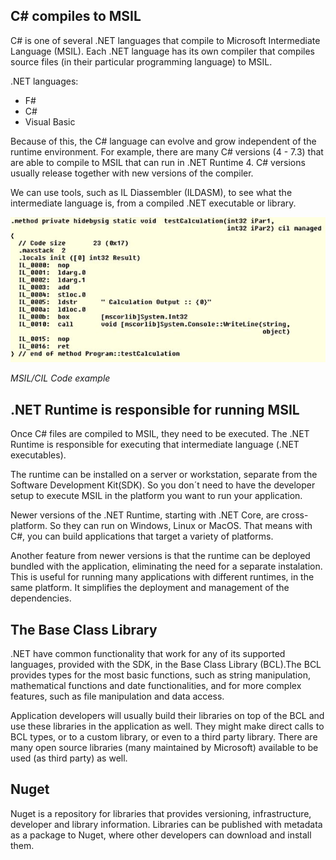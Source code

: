 ## C# compiles to MSIL

C# is one of several .NET languages that compile to Microsoft Intermediate Language (MSIL). Each .NET language has its own compiler that compiles source files (in their particular programming language) to MSIL.

.NET languages:

- F#
- C#
- Visual Basic

Because of this, the C# language can evolve and grow independent of the runtime environment. For example, there are many C# versions (4 - 7.3) that are able to compile to MSIL that can run in .NET Runtime 4. C# versions usually release together with new versions of the compiler.

We can use tools, such as IL Diassembler (ILDASM), to see what the intermediate language is, from a compiled .NET executable or library.

![MSIL/CIL Code](./_images/MSIL-code.jpg)

*MSIL/CIL Code example*

## .NET Runtime is responsible for running MSIL

Once C# files are compiled to MSIL, they need to be executed. The .NET Runtime is responsible for executing that intermediate language (.NET executables).

The runtime can be installed on a server or workstation, separate from the Software Development Kit(SDK). So you don´t need to have the developer setup to execute MSIL in the platform you want to run your application.

Newer versions of the .NET Runtime, starting with .NET Core, are cross-platform. So they can run on Windows, Linux or MacOS. That means with C#, you can build applications that target a variety of platforms.

Another feature from newer versions is that the runtime can be deployed bundled with the application, eliminating the need for a separate instalation. This is useful for running many applications with different runtimes, in the same platform. It simplifies the deployment and management of the dependencies.

## The Base Class Library

.NET have common functionality that work for any of its supported languages, provided with the SDK, in the Base Class Library (BCL).The BCL provides types for the most basic functions, such as string manipulation, mathematical functions and date functionalities, and for more complex features, such as file manipulation and data access.

Application developers will usually build their libraries on top of the BCL and use these libraries in the application as well. They might make direct calls to BCL types, or to a custom library, or even to a third party library. There are many open source libraries (many maintained by Microsoft) available to be used (as third party) as well.

## Nuget

Nuget is a repository for libraries that provides versioning, infrastructure, developer and library information. Libraries can be published with metadata as a package to Nuget, where other developers can download and install them.